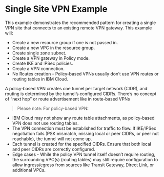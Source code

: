 
# Single Site VPN Example

This example demonstrates the recommended pattern for creating a single VPN site
that connects to an existing remote VPN gateway. This example will:

- Create a new resource group if one is not passed in.
- Create a new VPC in the resource group.
- Create single zone subnet.
- Create a VPN gateway in Policy mode.
- Create IKE and IPSec policies.
- Create a VPN connection.
- No Routes creation - Policy-based VPNs usually don’t use VPN routes or routing tables in IBM Cloud.

A policy-based VPN creates one tunnel per target network (CIDR), and routing is determined by the tunnel’s configured CIDRs. There’s no concept of “next hop” or route advertisement like in route-based VPNs

> Please note:
For policy-based VPN:

- IBM Cloud may not show any route table attachments, as policy-based VPN does not use routing tables.
- The VPN connection must be established for traffic to flow.
  If IKE/IPSec negotiation fails (PSK mismatch, missing local or peer CIDRs, or peer not reachable), the tunnel will not come up.
- Each tunnel is created for the specified CIDRs. Ensure that both local and peer CIDRs are correctly configured.
- Edge cases - While the policy VPN tunnel itself doesn’t require routing, the surrounding VPC(s) (routing tables) may still require configuration to allow ingress/egress from sources like Transit Gateway, Direct Link, or additional VPCs.
